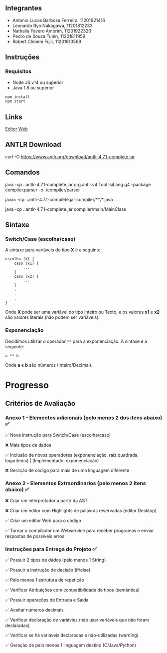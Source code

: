 ## Integrantes

- Antonio Lucas Barbosa Ferreira, 11201921416
- Leonardo Ryo Nakagawa, 11201812233
- Nathalia Favero Amorim, 11201922326
- Pedro de Souza Tunin, 11201811959
- Robert Chinem Fujii, 11201810569

## Instruções

### Requisitos
- Node JS v14 ou superior
- Java 1.8 ou superior

```bash
npm install
npm start
```

## Links
[Editor Web](https://isi-language.herokuapp.com)

## ANTLR Download
curl -O https://www.antlr.org/download/antlr-4.7.1-complete.jar

## Comandos

java -cp .:antlr-4.7.1-complete.jar org.antlr.v4.Tool IsiLang.g4 -package compiler.parser -o ./compiler/parser

javac -cp .:antlr-4.7.1-complete.jar compiler/**/*.java

java -cp .:antlr-4.7.1-complete.jar compiler/main/MainClass

## Sintaxe

### Switch/Case (escolha/caso)

A sintaxe para variáveis do tipo **X** é a seguinte:

```
escolha (X) {
    caso (x1) {
        ...
    }
    caso (x2) {
        ...
    }
    .
    .
    .
}
```
Onde **X** pode ser uma variável do tipo Inteiro ou Texto, e os valores **x1** e **x2** são valores literais (não podem ser variáveis).

### Exponenciação

Decidimos utilizar o operador ```**``` para a exponenciação. A sintaxe é a seguinte:

```
a ** b
```

Onde **a** e **b** são números (Inteiro/Decimal).

# Progresso

## Critérios de Avaliação

### Anexo 1 - Elementos adicionais (pelo menos 2 dos itens abaixo) ✅

✅ Nova instrução para Switch/Case (escolha/caso)

❌ Mais tipos de dados

✅ Inclusão de novos operadores (exponenciação, raiz quadrada, logaritmos) |
 (Implementado: exponenciação)

❌ Geração de código para mais de uma linguagem diferente


### Anexo 2 - Elementos Extraordinarios (pelo menos 2 itens abaixo) ✅

❌ Criar um interpretador a partir da AST

❌ Criar um editor com Highlights de palavras reservadas (editor Desktop)

✅ Criar um editor Web para o código

✅ Tornar o compilador um Webservice para receber programas e enviar respostas de possíveis erros


### Instruções para Entrega do Projeto ✅

✅ Possuir 2 tipos de dados (pelo menos 1 String) 	

✅ Possuir a instrução de decisão (if/else)	

✅ Pelo menos 1 estrutura de repetição	

✅ Verificar Atribuições com compatibilidade de tipos (semântica) 	

✅ Possuir operações de Entrada e Saída	

✅  Aceitar números decimais 	

✅ Verificar declaração de variávies (não usar variáveis que não foram declaradas)	

✅ Verificar se há variáveis declaradas e não-utilizadas (warning)	

✅ Geração de pelo menos 1 linguagem destino (C/Java/Python)







